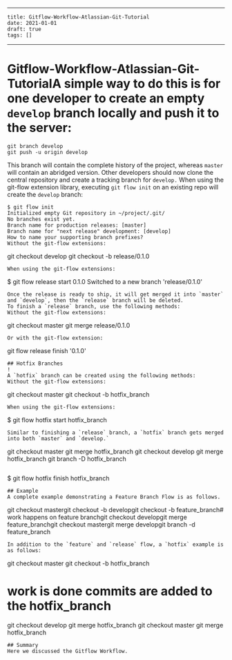 
---
    title: Gitflow-Workflow-Atlassian-Git-Tutorial
    date: 2021-01-01    
    draft: true
    tags: []
---
# Gitflow-Workflow-Atlassian-Git-TutorialA simple way to do this is for one developer to create an empty `develop` branch locally and push it to the server:
```
git branch develop
git push -u origin develop
```
This branch will contain the complete history of the project, whereas `master` will contain an abridged version.
Other developers should now clone the central repository and create a tracking branch for `develop.`
When using the git-flow extension library, executing `git flow init` on an existing repo will create the `develop` branch:
```
$ git flow init
Initialized empty Git repository in ~/project/.git/
No branches exist yet.
Branch name for production releases: [master]
Branch name for "next release" development: [develop]
How to name your supporting branch prefixes?
Without the git-flow extensions:
```
git checkout develop
git checkout -b release/0.1.0
```
When using the git-flow extensions:
```
$ git flow release start 0.1.0
Switched to a new branch 'release/0.1.0'
```
Once the release is ready to ship, it will get merged it into `master` and `develop`, then the `release` branch will be deleted.
To finish a `release` branch, use the following methods:
Without the git-flow extensions:
```
git checkout master
git merge release/0.1.0
```
Or with the git-flow extension:
```
git flow release finish '0.1.0'
```
## Hotfix Branches
!
A `hotfix` branch can be created using the following methods:
Without the git-flow extensions:
```
git checkout master
git checkout -b hotfix_branch
```
When using the git-flow extensions:
```
$ git flow hotfix start hotfix_branch
```
Similar to finishing a `release` branch, a `hotfix` branch gets merged into both `master` and `develop.`
```
git checkout master
git merge hotfix_branch
git checkout develop
git merge hotfix_branch
git branch -D hotfix_branch
```
```
$ git flow hotfix finish hotfix_branch
```
## Example
A complete example demonstrating a Feature Branch Flow is as follows.
```
git checkout mastergit checkout -b developgit checkout -b feature_branch# work happens on feature branchgit checkout developgit merge feature_branchgit checkout mastergit merge developgit branch -d feature_branch
```
In addition to the `feature` and `release` flow, a `hotfix` example is as follows:
```
git checkout master
git checkout -b hotfix_branch
# work is done commits are added to the hotfix_branch
git checkout develop
git merge hotfix_branch
git checkout master
git merge hotfix_branch
```
## Summary
Here we discussed the Gitflow Workflow.
